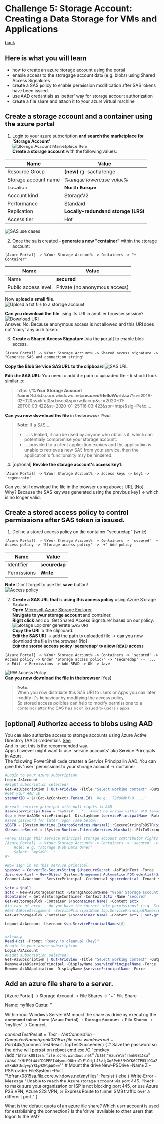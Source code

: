 # Challenge 5: Storage Account: Creating a Data Storage for VMs and Applications
[back](../../readme.md)  

## Here is what you will learn ##
- how to create an azure storage account using the portal
- enable access to the storagage account data (e.g. blobs) using Shared Access Signatures
- create a SAS policy to enable permission modification after SAS tokens have been issued.
- use AAD credentials as 'better' way for storage account authorization
- create a file share and attach it to your azure virtual machine

## Create a storage account and a container using the azure portal

1. Login to your azure subscription **and search the marketplace for 'Storage Account'**  
![Storage Account Marketplace Item](sa01.PNG)  
**Create a storage account** with the following values:

| Name | Value |
|---|---|
| Resource Group  |  **(new)** rg-sachallenge |
| Storage account name  |  _%unique lowercase value%_ |
| Location | **North Europe** |
| Account kind  |  StorageV2 |
| Performance  |  Standard |
| Replication  |  **Locally-redundand storage (LRS)** |
| Access tier  |  Hot |


![SAS use cases](https://docs.microsoft.com/en-us/azure/storage/common/storage-sas-overview#when-to-use-a-shared-access-signature)

2. Once the sa is created - **generate a new "container"** within the storage account:  
```
[Azure Portal] -> %Your Storage Account% -> Containers -> "+ Container"
```
| Name | Value |
|---|---|
| Name  |  **secured** |
| Public access level  |  Private (no anonymous access) |

Now **upload a small file**.  
![Upload a txt file to a storage account](sa02.PNG)  

**Can you download the file** using its URI in another browser session?  
![Download URI](sa03.PNG)  
Answer: No. Because anonymous access is not allowed and this URI does not 'carry' any auth token.
  

3. **Create a Shared Access Signature** [via the portal] to enable blob access. 
```
[Azure Portal] -> %Your Storage Account% -> Shared access signature -> "Generate SAS and connection string"
```
**Copy the Blob Service SAS URL to the clipboard**
![SAS URL](sas01.PNG)  

**Edit the SAS URL**: You need to add the path to uploaded file - it should look similar to:  

> https://**%Your Storage Account Name%**.blob.core.windows.net/**secured/HelloWorld.txt**?sv=2019-02-02&ss=bfqt&srt=sco&sp=rwdlacup&se=2020-01-26T00:03:42Z&st=2020-01-25T16:03:42Z&spr=https&sig=Pehc....  

**Can you now download the file** in the browser [Yes]

> **Note**: If a SAS,...  
> - ... is leaked, it can be used by anyone who obtains it, which can potentially compromise your storage account.
> - ... provided to a client application expires and the application is unable to retrieve a new SAS from your service, then the application's functionality may be hindered.

4. [optional] **Revoke the storage account's access key1**.
```
[Azure Portal] -> %Your Storage Account% -> Access keys -> key1 -> 'regenerate'
```
Can you still download the file in the browser using aboves URL [No]  
Why? Because the SAS key was generated using the previous key1 -> which is no longer valid.

## Create a stored access policy to control permissions after SAS token is issued. ##

1. Define a stored access policy on the container "securedap" (write)  
```
[Azure Portal] -> %Your Storage Account% -> Containers -> 'secured' -> Access policy -> 'Storage access policy' -> '+' Add policy
```
| Name | Value |
|---|---|
| Identifier  |  **securedap** |
| Permissions  |  **Write** |  

**Note** Don't forget to use the **save** button!  
![Access policy](saaccpol01.PNG)

2. **Create a SAS URL that is using this access policy** using Azure Storage Explorer  
**Open** [Microsoft Azure Storage Explorer](https://azure.microsoft.com/en-us/features/storage-explorer/)  
**Navigate to your storage account** and container.  
**Right click** and do 'Get Shared Access Signature' based on our policy.  
![Storage Explorer generate SAS URI](saaccpol02.PNG)  
**Copy the URI** to the clipboard.  
**Edit the SAS URI** -> add the path to uploaded file -> can you now download the file in the browser [No]  
**Edit the stored access policy 'securedap' to allow READ access**  
```
[Azure Portal] -> %Your Storage Account% -> Containers -> 'secured' -> Access policy -> Under 'Storage access policy' -> 'securedap' -> '...' -> Edit -> Permissions -> Add READ -> OK -> Save
```
![RW Access Policy](saaccpol03.PNG)  
**Can you now download the file in the browser** [Yes]

> **Note**:  
> When you now distribute this SAS URI to users or Apps you can later modify it's behaviour by modifying the access policy.  
> So stored access policies can help to modify permissions to a container after the SAS has been issued to users / apps.

## [optional] Authorize access to blobs using AAD ##  
You can also authorize access to storage accounts using Azure Active Directory (AAD) credentials. [See](https://docs.microsoft.com/en-us/azure/storage/common/storage-auth-aad?toc=%2fazure%2fstorage%2fblobs%2ftoc.json)  
And in fact this is the recommended way.  
Apps however might want to use 'service accounts' aka Service Principals in Azure.  
The following PowerShell code creates a Service Principal in AAD. You can give this 'user' permissions to your storage account -> container

```PowerShell
#Login to your azure subscription
Login-AzAccount 
#Right subscription selected?
Get-AzSubscription | Out-GridView -Title "Select working context" -OutputMode Single | Set-AzContext
#Get your AAD ID
$tenantID = $((Get-AzContext).Tenant.Id)  #e.g. '72f988bf-8.....'

#create service principal with null rights in AAD
$servicePrincipalName = "mySaSP...."   #must be unique within AAD tenant
$sp = New-AzADServicePrincipal -DisplayName $servicePrincipalName -Role $null
#save password for later logon (see below).
$BSTR = [System.Runtime.InteropServices.Marshal]::SecureStringToBSTR($sp.Secret)
$UnsecureSecret = [System.Runtime.InteropServices.Marshal]::PtrToStringAuto($BSTR)

<#now assign this service principal storage account contributor rights in the Portal.
[Azure Portal] -> %Your Storage Account% -> Containers -> 'secured' ->  Access Control (IAM) -> Add a role assignment...
    Role: e.g. "Storage Blob Data Owner"
    Select: "mySaSP..."
#>

#Now sign in as this service principal
$passwd = ConvertTo-SecureString $UnsecureSecret -AsPlainText -Force
$pscredential = New-Object System.Management.Automation.PSCredential($sp.ServicePrincipalNames[0], $passwd)
Connect-AzAccount -ServicePrincipal -Credential $pscredential -Tenant $tenantID

$ctx = $null
$ctx = New-AzStorageContext -StorageAccountName "%Your Storage account name%" -UseConnectedAccount
$container = Get-AzStorageContainer -Context $ctx -Name 'secured'
Get-AzStorageBlob -Container $($container.Name) -Context $ctx
#in case of error - do you have the correct role permissions? (e.g. Storage Blob Data Contributor)
#Get-AzRoleAssignment -ServicePrincipalName $sp.ServicePrincipalNames[0]
Get-AzStorageBlob -Container $($container.Name) -Context $ctx | out-gridview -Title 'Select blob to download to c:\temp' -OutputMode Single | Get-AzStorageBlobContent -Destination 'c:\temp'

Logout-AzAccount -Username $sp.ServicePrincipalNames[0]


#cleanup
Read-Host -Prompt "Ready to cleanup? (key)"
#Login to your azure subscription
Login-AzAccount 
#Right subscription selected?
Get-AzSubscription | Out-GridView -Title "Select working context" -OutputMode Single | Set-AzContext
Remove-AzADServicePrincipal -DisplayName $servicePrincipalName -Force
Remove-AzADApplication -DisplayName $servicePrincipalName -Force
```

## Add an azure file share to a server. ##
[Azure Portal] -> Storage Account -> File Shares -> "+" File Share

Name: myfiles
Quota: ''

Within your Windows Server VM mount the share as drive by executing the command taken from:
[Azure Portal] -> Storage Account -> File Shares -> 'myfiles' -> Connect.

$connectTestResult = Test-NetConnection -ComputerName bfrank0815sa.file.core.windows.net -Port 445
if ($connectTestResult.TcpTestSucceeded) {
    # Save the password so the drive will persist on reboot
    cmd.exe /C "cmdkey /add:`"bfrank0815sa.file.core.windows.net`" /user:`"Azure\bfrank0815sa`" /pass:`"/NtE9t4AtDDGPPFI4dymneQ0b+aIrElOdjLJ5wUjXqSPeH3/MQYK6CTPU3lOGaZnEkWb8LNdyvpY8Lp9ZWqbWQ==`""
    # Mount the drive
    New-PSDrive -Name Z -PSProvider FileSystem -Root "\\bfrank0815sa.file.core.windows.net\myfiles"-Persist
} else {
    Write-Error -Message "Unable to reach the Azure storage account via port 445. Check to make sure your organization or ISP is not blocking port 445, or use Azure P2S VPN, Azure S2S VPN, or Express Route to tunnel SMB traffic over a different port."
}


What is the default quota of an azure file share?
Which user account is used for establishing the connection?
Is the 'drive' available to other users that logon to the VM? 